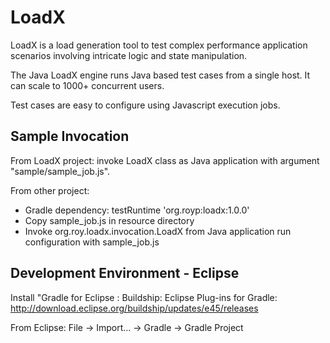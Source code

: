 # LoadX
LoadX is a load generation tool to test complex performance application scenarios involving intricate logic and state manipulation.

The Java LoadX engine runs Java based test cases from a single host. It can scale to 1000+ concurrent users.

Test cases are easy to configure using Javascript execution jobs.

## Sample Invocation

From LoadX project: invoke LoadX class as Java application with argument "sample/sample_job.js".

From other project:
  - Gradle dependency:   testRuntime 'org.royp:loadx:1.0.0'
  - Copy sample_job.js in resource directory
  - Invoke org.roy.loadx.invocation.LoadX from Java application run configuration with sample_job.js

## Development Environment - Eclipse
Install "Gradle for Eclipse : Buildship: Eclipse Plug-ins for Gradle:
    http://download.eclipse.org/buildship/updates/e45/releases

From Eclipse:
    File -> Import... -> Gradle -> Gradle Project
